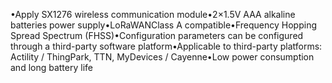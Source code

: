 •Apply SX1276 wireless communication module•2×1.5V AAA alkaline batteries power supply•LoRaWANClass A compatible•Frequency Hopping Spread Spectrum (FHSS)•Configuration parameters can be configured through a third-party software platform•Applicable to third-party platforms: Actility / ThingPark, TTN, MyDevices / Cayenne•Low power consumption and long battery life
